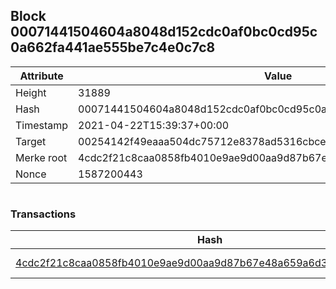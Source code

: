 ## Block 00071441504604a8048d152cdc0af0bc0cd95c0a662fa441ae555be7c4e0c7c8

Attribute | Value
--- | ---
Height | 31889
Hash | 00071441504604a8048d152cdc0af0bc0cd95c0a662fa441ae555be7c4e0c7c8
Timestamp | 2021-04-22T15:39:37+00:00
Target | 00254142f49eaaa504dc75712e8378ad5316cbcead634704b3734b6271167cc4
Merke root | 4cdc2f21c8caa0858fb4010e9ae9d00aa9d87b67e48a659a6d327724fc1f17c7
Nonce | 1587200443

```

```

### Transactions

Hash | Amount
--- | ---
[4cdc2f21c8caa0858fb4010e9ae9d00aa9d87b67e48a659a6d327724fc1f17c7](4cdc2f21c8caa0858fb4010e9ae9d00aa9d87b67e48a659a6d327724fc1f17c7.md) | 10.00000000 SKEPTI 
